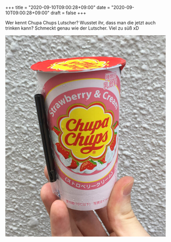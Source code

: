 +++
title = "2020-09-10T09:00:28+09:00"
date = "2020-09-10T09:00:28+09:00"
draft = false
+++

Wer kennt Chupa Chups Lutscher? Wusstet ihr, dass man die jetzt auch trinken
kann? Schmeckt genau wie der Lutscher. Viel zu süß xD

![ChupachupsDrink](/img/microposts/chupachupsdrink.jpeg)
